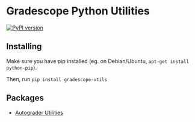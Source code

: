 # Gradescope Python Utilities

[![PyPI version](https://badge.fury.io/py/gradescope-utils.svg)](https://badge.fury.io/py/gradescope-utils)

## Installing

Make sure you have pip installed (eg. on Debian/Ubuntu, `apt-get install python-pip`).

Then, run `pip install gradescope-utils`

## Packages

- [Autograder Utilities](/gradescope_utils/autograder_utils)
